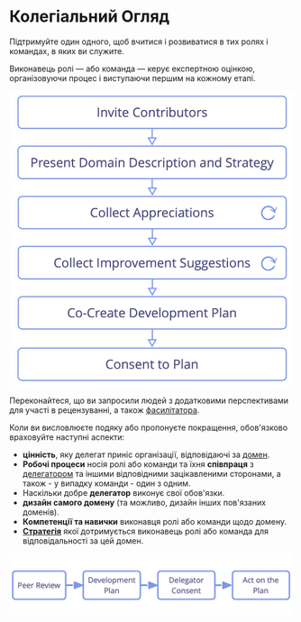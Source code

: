# Колегіальний Огляд

<summary>
Підтримуйте один одного, щоб вчитися і розвиватися в тих ролях і командах, в яких ви служите.
</summary>

Виконавець ролі — або команда — керує експертною оцінкою, організовуючи процес і виступаючи першим на кожному етапі.

![Процес колегіального огляду](img/process/peer-review.png)

Переконайтеся, що ви запросили людей з додатковими перспективами для участі в рецензуванні, а також [фасилітатора](section:facilitate-meetings).

Коли ви висловлюєте подяку або пропонуєте покращення, обов'язково враховуйте наступні аспекти:

- **цінність**, яку делегат приніс організації, відповідаючі за [домен](glossary:domain).
- **Робочі процеси** носія ролі або команди та їхня **співпраця** з [делегатором](glossary:delegator) та іншими відповідними зацікавленими сторонами, а також - у випадку команди - один з одним.
- Наскільки добре **делегатор** виконує свої обов'язки.
- **дизайн самого домену** (та можливо, дизайн інших пов'язаних доменів).
- **Компетенції та навички** виконавця ролі або команди щодо домену.
- **[Cтратегія](glossary:strategy)** якої дотримується виконавець ролі або команда для відповідальності за цей домен.

![Постійне вдосконалення здатності людей ефективно виконувати свої ролі або співпрацювати в команді](img/evolution/development-process.png)